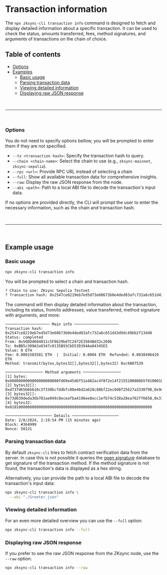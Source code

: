 # Transaction information

The `npx zksync-cli transaction info` command is designed to fetch and display detailed information about a specific
transaction. It can be used to check the status, amounts transferred, fees, method signatures, and arguments of transactions
on the chain of choice.

## Table of contents

* [Options](#options)
* [Examples](#example-usage)
  * [Basic usage](#basic-usage)
  * [Parsing transaction data](#parsing-transaction-data)
  * [Viewing detailed information](#viewing-detailed-information)
  * [Displaying raw JSON response](#displaying-raw-json-response)

<br />

---

<br />

### Options

You do not need to specify options bellow, you will be prompted to enter them if they are not specified.

* `--tx <transaction hash>`: Specify the transaction hash to query.
* `--chain <chain-name>`: Select the chain to use (e.g., `zksync-mainnet`, `zksync-sepolia`).
* `--rpc <url>`: Provide RPC URL instead of selecting a chain
* `--full`: Show all available transaction data for comprehensive insights.
* `--raw`: Display the raw JSON response from the node.
* `--abi <path>`: Path to a local ABI file to decode the transaction's input data.

If no options are provided directly, the CLI will prompt the user to enter the necessary information, such as the chain and
transaction hash.

<br />

---

<br />

## Example usage

### Basic usage

```bash
npx zksync-cli transaction info
```

You will be prompted to select a chain and transaction hash.

```bash
? Chain to use: ZKsync Sepolia Testnet
? Transaction hash: 0x2547ce8219eb7ed5d73e68673b0e4ded83afc732a6c651d43d9dc49bb2f13d40
```

The command will then display detailed information about the transaction, including its status, from/to addresses, value
transferred, method signature with arguments, and more:

```console
──────────────────── Main info ────────────────────
Transaction hash: 0x2547ce8219eb7ed5d73e68673b0e4ded83afc732a6c651d43d9dc49bb2f13d40
Status: completed
From: 0x56DDd604011c5F8629bd7C2472E3504Bd32c269b
To: 0xBB5c309A3a9347c0135B93CbD53D394Aa84345E5
Value: 0 ETH
Fee: 0.0001503581 ETH  |  Initial: 0.0004 ETH  Refunded: 0.0038496419 ETH
Method: transmit(bytes,bytes32[],bytes32[],bytes32) 0xc9807539

───────────────── Method arguments ─────────────────
[1] bytes: 0x0000000000000000000000fd69e45d6f51e482ac4f8f2e14f2155200008b5f010001020000000000000000000000000000000000000000000000000000000000000000000000000000000000000000000000000000000000000000000000006000000000000000000000000000000000000000000000000000000000000000030000000000000000000000000000000000000000000000000000007df298c81a0000000000000000000000000000000000000000000000000000007df298c81a0000000000000000000000000000000000000000000000000000007df298c81a
[2] bytes32[]: 0xd737d65b6b610c3f330bcfddbfc08e46d2a628c88bf22ec0d8f25627a3330798,0x9d33be2ba33b731555c13a4e7bf02d3d576fa3115f7523cbf07732321c85cdba
[3] bytes32[]: 0x73d639deda36b781ae049c8eceafba4196ee8ecc1efb74c538a28ea762ff6658,0x37ac79ff2ca902140613b0e51357d8fb218a67b4736bdee0c268c5fd9812e146
[4] bytes32: 0x0101000000000000000000000000000000000000000000000000000000000000

───────────────────── Details ─────────────────────
Date: 2/8/2024, 2:19:54 PM (15 minutes ago)
Block: #364999
Nonce: 50131
```

### Parsing transaction data

By default `zksync-cli` tries to fetch contract verification data from the server. In case this is not possible it queries
the [open signature](https://www.4byte.directory/) database to get signature of the transaction method. If the method
signature is not found, the transaction's data is displayed as a hex string.

Alternatively, you can provide the path to a local ABI file to decode the transaction's input data:

```bash
npx zksync-cli transaction info \
  --abi "./Greeter.json"
```

### Viewing detailed information

For an even more detailed overview you can use the `--full` option:

```bash
npx zksync-cli transaction info --full
```

### Displaying raw JSON response

If you prefer to see the raw JSON response from the ZKsync node, use the `--raw` option:

```bash
npx zksync-cli transaction info --raw
```

